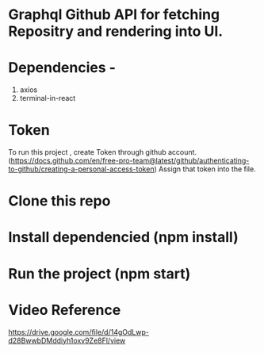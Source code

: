 # Graphql Github API for fetching Repositry and rendering into UI.
# Dependencies - 
 1. axios
 2. terminal-in-react
# Token
  To run this project , create Token through github account. (https://docs.github.com/en/free-pro-team@latest/github/authenticating-to-github/creating-a-personal-access-token)
  Assign that token into the file.

# Clone this repo 
# Install dependencied (npm install)
# Run the project (npm start)

# Video Reference 
https://drive.google.com/file/d/14gOdLwp-d28BwwbDMddiyh1oxv9Ze8Fl/view

